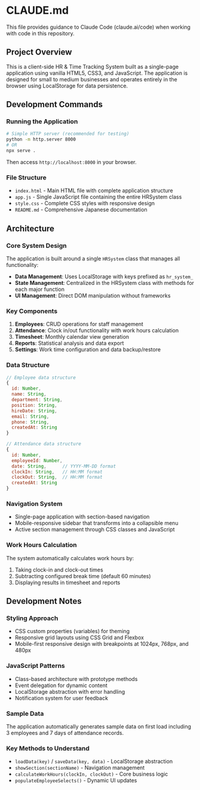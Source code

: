 # CLAUDE.md

This file provides guidance to Claude Code (claude.ai/code) when working with code in this repository.

## Project Overview

This is a client-side HR & Time Tracking System built as a single-page application using vanilla HTML5, CSS3, and JavaScript. The application is designed for small to medium businesses and operates entirely in the browser using LocalStorage for data persistence.

## Development Commands

### Running the Application
```bash
# Simple HTTP server (recommended for testing)
python -m http.server 8000
# OR
npx serve .
```

Then access `http://localhost:8000` in your browser.

### File Structure
- `index.html` - Main HTML file with complete application structure
- `app.js` - Single JavaScript file containing the entire HRSystem class
- `style.css` - Complete CSS styles with responsive design
- `README.md` - Comprehensive Japanese documentation

## Architecture

### Core System Design
The application is built around a single `HRSystem` class that manages all functionality:
- **Data Management**: Uses LocalStorage with keys prefixed as `hr_system_` 
- **State Management**: Centralized in the HRSystem class with methods for each major function
- **UI Management**: Direct DOM manipulation without frameworks

### Key Components
1. **Employees**: CRUD operations for staff management
2. **Attendance**: Clock in/out functionality with work hours calculation  
3. **Timesheet**: Monthly calendar view generation
4. **Reports**: Statistical analysis and data export
5. **Settings**: Work time configuration and data backup/restore

### Data Structure
```javascript
// Employee data structure
{
  id: Number,
  name: String,
  department: String, 
  position: String,
  hireDate: String,
  email: String,
  phone: String,
  createdAt: String
}

// Attendance data structure
{
  id: Number,
  employeeId: Number,
  date: String,      // YYYY-MM-DD format
  clockIn: String,   // HH:MM format
  clockOut: String,  // HH:MM format  
  createdAt: String
}
```

### Navigation System
- Single-page application with section-based navigation
- Mobile-responsive sidebar that transforms into a collapsible menu
- Active section management through CSS classes and JavaScript

### Work Hours Calculation
The system automatically calculates work hours by:
1. Taking clock-in and clock-out times
2. Subtracting configured break time (default 60 minutes)
3. Displaying results in timesheet and reports

## Development Notes

### Styling Approach
- CSS custom properties (variables) for theming
- Responsive grid layouts using CSS Grid and Flexbox
- Mobile-first responsive design with breakpoints at 1024px, 768px, and 480px

### JavaScript Patterns
- Class-based architecture with prototype methods
- Event delegation for dynamic content
- LocalStorage abstraction with error handling
- Notification system for user feedback

### Sample Data
The application automatically generates sample data on first load including 3 employees and 7 days of attendance records.

### Key Methods to Understand
- `loadData(key)` / `saveData(key, data)` - LocalStorage abstraction
- `showSection(sectionName)` - Navigation management
- `calculateWorkHours(clockIn, clockOut)` - Core business logic
- `populateEmployeeSelects()` - Dynamic UI updates